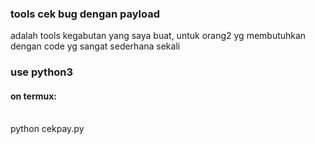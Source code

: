 

<h3>tools cek bug dengan payload</h3>
adalah tools kegabutan yang saya buat, untuk orang2 yg membutuhkan
dengan code yg sangat sederhana sekali

<h3>use python3</h3>

<h4>on termux:</h4><br>
python cekpay.py
